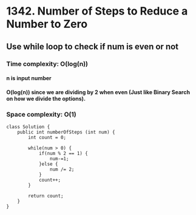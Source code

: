 # 1342. Number of Steps to Reduce a Number to Zero
## Use while loop to check if num is even or not
### Time complexity: O(log(n))
#### n is input number
#### O(log(n)) since we are dividing by 2 when even (Just like Binary Search on how we divide the options).
### Space complexity: O(1)
```
class Solution {
    public int numberOfSteps (int num) {
        int count = 0;
		
		while(num > 0) {
			if(num % 2 == 1) {
				num-=1;
			}else {
				num /= 2;
			}
			count++;
		}
		
		return count;
    }
}
```